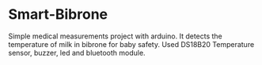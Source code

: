 # Smart-Bibrone

Simple medical measurements project with arduino.
It detects the temperature of milk in bibrone for baby safety. 
Used DS18B20 Temperature sensor, buzzer, led and bluetooth module.
